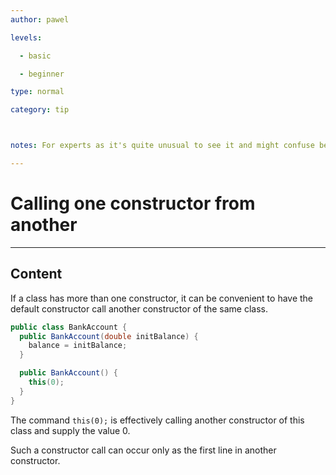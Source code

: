 ```yaml
---
author: pawel

levels:

  - basic

  - beginner

type: normal

category: tip



notes: For experts as it's quite unusual to see it and might confuse beginners?

---
```


# Calling one constructor from another

---
## Content

If a class has more than one constructor, it can be convenient to have the default constructor call another constructor of the same class. 

```java
public class BankAccount {
  public BankAccount(double initBalance) {
    balance = initBalance;
  }

  public BankAccount() {
    this(0);
  }
}
```
The command `this(0);` is effectively  calling another constructor of this class and supply the value 0.

Such a constructor call can occur only as the first line in another constructor.

